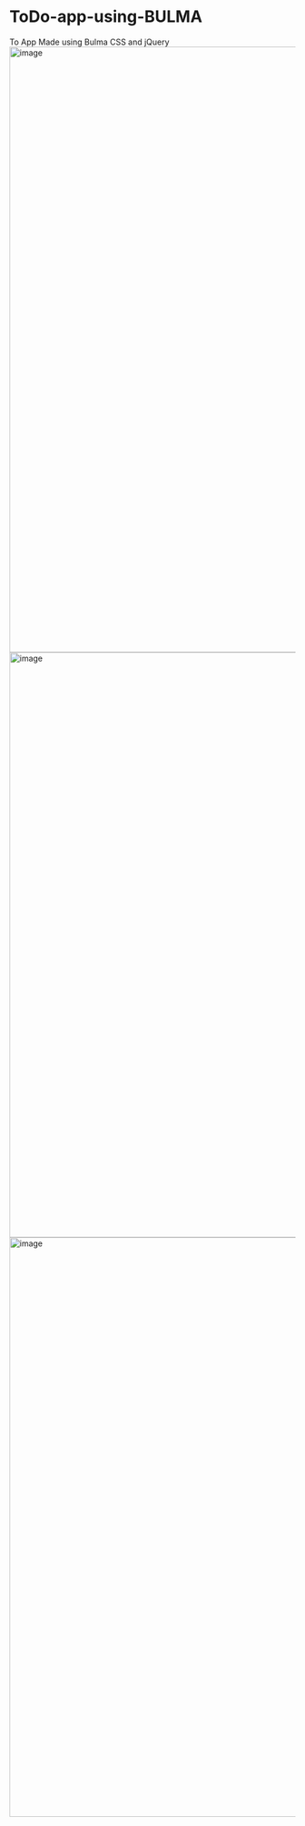 # ToDo-app-using-BULMA
To App Made using Bulma CSS and jQuery 
<img width="1066" alt="image" src="https://github.com/SumanMCAMR/ToDo-app-using-BULMA/assets/89798103/3d0eae16-ebcc-4bcb-94b6-21a6c9268f60">
<img width="1030" alt="image" src="https://github.com/SumanMCAMR/ToDo-app-using-BULMA/assets/89798103/3a23e42b-6afd-488f-8f5d-ca137c4ef64d">
<img width="1020" alt="image" src="https://github.com/SumanMCAMR/ToDo-app-using-BULMA/assets/89798103/681541eb-99bb-4feb-87bb-cd572e3ffdc9">




